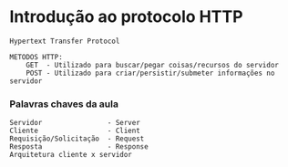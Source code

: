 # Introdução ao protocolo HTTP

    Hypertext Transfer Protocol

    METODOS HTTP:
        GET  - Utilizado para buscar/pegar coisas/recursos do servidor
        POST - Utilizado para criar/persistir/submeter informações no servidor

### Palavras chaves da aula
    Servidor                - Server
    Cliente                 - Client
    Requisição/Solicitação  - Request
    Resposta                - Response
    Arquitetura cliente x servidor